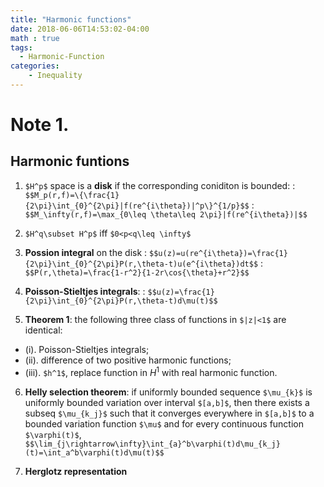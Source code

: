```yaml
---
title: "Harmonic functions"
date: 2018-06-06T14:53:02-04:00
math : true
tags:
  - Harmonic-Function
categories:
    - Inequality
---
```


# Note 1.
## Harmonic funtions
1. `$H^p$` space is a **disk** if the corresponding coniditon is bounded:
	: `$$M_p(r,f)=\{\frac{1}{2\pi}\int_{0}^{2\pi}|f(re^{i\theta})|^p\}^{1/p}$$`
	: `$$M_\infty(r,f)=\max_{0\leq \theta\leq 2\pi}|f(re^{i\theta})|$$`

2. `$H^q\subset H^p$` iff `$0<p<q\leq \infty$`
3. **Possion integral** on the disk
	: `$$u(z)=u(re^{i\theta})=\frac{1}{2\pi}\int_{0}^{2\pi}P(r,\theta-t)u(e^{i\theta})dt$$`
	: `$$P(r,\theta)=\frac{1-r^2}{1-2r\cos{\theta}+r^2}$$`
4. **Poisson-Stieltjes integrals**:
	: `$$u(z)=\frac{1}{2\pi}\int_{0}^{2\pi}P(r,\theta-t)d\mu(t)$$`
5. **Theorem 1**: the following three class of functions in `$|z|<1$` are identical:
  - (i). Poisson-Stieltjes integrals;
  - (ii). difference of two positive harmonic functions;
  - (iii). `$h^1$`, replace function in $H^1$ with real harmonic function.
6. **Helly selection theorem**: if uniformly bounded sequence `$\mu_{k}$` is uniformly bounded variation over interval `$[a,b]$`, then there exists a subseq `$\mu_{k_j}$` such that it converges everywhere in `$[a,b]$` to a bounded variation function `$\mu$` and for every continuous function `$\varphi(t)$`,
`$$\lim_{j\rightarrow\infty}\int_{a}^b\varphi(t)d\mu_{k_j}(t)=\int_a^b\varphi(t)d\mu(t)$$`

7. **Herglotz representation**
